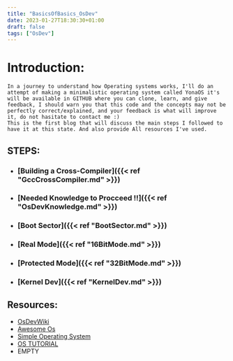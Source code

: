 ```yaml
---
title: "BasicsOfBasics_OsDev"
date: 2023-01-27T18:30:30+01:00
draft: false
tags: ["OsDev"]
---
```

# Introduction:
	In a journey to understand how Operating systems works, I'll do an attempt of making a minimalistic operating system called YonaOS it's will be available in GITHUB where you can clone, learn, and give feedback, I should warn you that this code and the concepts may not be perfectly correct/explained, and your feedback is what will improve it, do not hasitate to contact me :)
	This is the first blog that will discuss the main steps I followed to have it at this state. And also provide All resources I've used.

## STEPS:
- ### [Building a Cross-Compiler]({{< ref "GccCrossCompiler.md" >}})
- ### [Needed Knowledge to Procceed !!]({{< ref "OsDevKnowledge.md" >}})
- ### [Boot Sector]({{< ref "BootSector.md" >}})
- ### [Real Mode]({{< ref "16BitMode.md" >}})
- ### [Protected Mode]({{< ref "32BitMode.md" >}})
- ### [Kernel Dev]({{< ref "KernelDev.md" >}})

## Resources:
- [OsDevWiki](https://wiki.osdev.org/Main_Page/)  
- [Awesome Os](https://github.com/jubalh/awesome-os)
- [Simple Operating System](https://www.cs.bham.ac.uk/~exr/lectures/opsys/10_11/lectures/os-dev.pdf)
- [OS TUTORIAL](https://github.com/cfenollosa/os-tutorial)
- EMPTY
